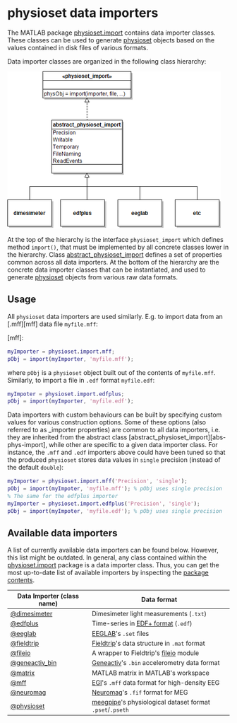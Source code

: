 physioset data importers
================

The MATLAB package [physioset.import][physioset-import-pkg] contains data
importer classes. These classes can be used to generate 
[physioset][physioset] objects based on the values contained in disk files
of various formats. 

[physioset-import-pkg]: ./
[physioset]: ../@physioset/README.md

Data importer classes are organized in the following class hierarchy:

![class hierarchy](physioset-import_class-diagram.png "Class hierarchy")

At the top of the hierarchy is the interface `physioset_import` which 
defines method `import()`, that must be implemented by all concrete 
classes lower in the hierarchy. Class 
[abstract_physioset_import][abs-phys-imp] defines a set of properties 
common across all data importers. At the bottom of the hierarchy are the 
concrete data importer classes that can be instantiated, and used to
generate [physioset][physioset] objects from various raw data formats.

[abs-phys-imp]: ./abstract_physioset_import.md


## Usage

All `physioset` data importers are used similarly. E.g. to import data from 
an [.mff][mff] data file `myfile.mff`:

[mff]: 

````matlab
myImporter = physioset.import.mff;
pObj = import(myImporter, 'myfile.mff');
````

where `pObj` is a `physioset` object built out of the contents of 
`myfile.mff`. Similarly, to import a file in `.edf` format `myfile.edf`:

````matlab
myImpoter = physioset.import.edfplus;
pObj = import(myImporter, 'myfile.edf');
````

Data importers with custom behaviours can be built by specifying custom 
values for various construction options. Some of these options (also 
referred to as _importer properties) are common to all data importers, i.e.
they are inherited from the abstract class 
[abstract_physioset_import][abs-phys-import], while other are specific to 
a given data importer class. For instance, the `.mff` and `.edf` importers 
above could have been tuned so that the produced `physioset` stores data 
values in `single` precision (instead of the default `double`):

````matlab
myImporter = physioset.import.mff('Precision', 'single');
pObj = import(myImpoter, 'myfile.mff'); % pObj uses single precision
% The same for the edfplus importer
myImporter = physioset.import.edfplus('Precision', 'single');
pObj = import(myImpoter, 'myfile.edf'); % pObj uses single precision
````


## Available data importers

A list of currently available data importers can be found below. However, 
this list might be outdated. In general, any class contained within the 
[physioset.import][physioset-import-pkg] package is a data importer class.
Thus, you can get the most up-to-date list of available importers by 
inspecting the [package contents][physioset-import-pkg].

Data Importer (class name)       | Data format 
--------------                   | -------------------- 
[@dimesimeter][dimesimeter-class]| Dimesimeter light measurements (`.txt`)
[@edfplus][edfplus-class]        | Time-series in [EDF+ format][edfplus] (`.edf`)
[@eeglab][eeglab-class]          | [EEGLAB][eeglab]'s `.set` files
[@fieldtrip][fieldtrip-class]    | [Fieldtrip][fieldtrip]'s data structure in `.mat` format
[@fileio][fileio-class]          | A wrapper to Fieldtrip's [fileio][fileio] module
[@geneactiv_bin][geneactiv-class]| [Geneactiv][geneactiv]'s `.bin` accelerometry data format
[@matrix][matrix-class]          | MATLAB matrix in MATLAB's workspace
[@mff][mff-class]                | [EGI][egi]'s `.mff` data format for high-density EEG
[@neuromag][neuromag-class]      | [Neuromag][neuromag]'s `.fif` format for MEG
[@physioset][physioset-class]    | [meegpipe][meegpipe]'s physiological dataset format `.pset`/`.pseth`

[dimesimeter-class]: ./@dimesimeter
[edfplus-class]: ./@edfplus
[edfplus]: http://www.edfplus.info/
[eeglab-class]: ./@eeglab
[eeglab]: http://sccn.ucsd.edu/eeglab/
[fieldtrip-class]: ./@fieldtrip
[fieldtrip]: http://fieldtrip.fcdonders.nl/ 
[fileio-class]: ./@fileio
[fileio]: http://fieldtrip.fcdonders.nl/development/fileio
[geneactiv-class]: ./@geneactiv_bin
[geneactiv]: http://www.geneactive.co.uk/
[matrix-class]: ./@matrix
[mff-class]: ./@mff
[egi]: http://www.egi.com/
[neuromag]: http://www.elekta.com/healthcare-professionals/products/elekta-neuroscience/functional-mapping.html
[neuromag-class]: ./@neuromag
[physioset-class]: ./@physioset
[meegpipe]: http://www.germangh.com/meegpipe/




